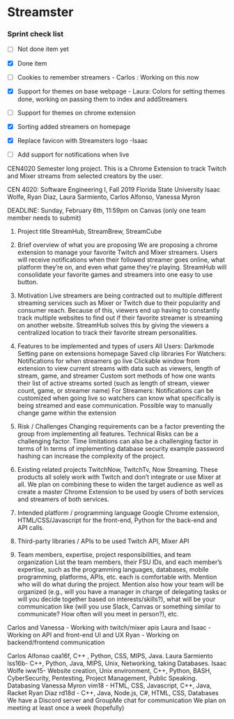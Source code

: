 # Streamster  
### Sprint check list    
- [ ] Not done item yet  
- [x] Done item    
- [ ] Cookies to remember streamers  - Carlos : Working on this now
- [x] Support for themes on base webpage - Laura: Colors for setting themes done, working on passing them to index and addStreamers
- [ ] Support for themes on chrome extension   
- [x] Sorting added streamers on homepage  
- [x] Replace favicon with Streamsters logo -Isaac  
- [ ] Add support for notifications when live  


CEN4020 Semester long project. This is a Chrome Extension to track Twitch and Mixer streams from selected creators by the user.

CEN 4020: Software Engineering I, Fall 2019
Florida State University
Isaac Wolfe, Ryan Diaz, Laura Sarmiento, Carlos Alfonso, Vanessa Myron

DEADLINE: Sunday, February 6th, 11:59pm on Canvas (only one team member needs to submit)
1.   Project title
StreamHub, StreamBrew, StreamCube
2.  Brief overview of what you are proposing
We are proposing a chrome extension to manage your favorite Twitch and Mixer streamers. Users will receive notifications when their followed streamer goes online, what platform they’re on, and even what game they're playing. StreamHub will consolidate your favorite games and streamers into one easy to use button.

3. Motivation
Live streamers are being contracted out to multiple different streaming services such as Mixer or Twitch due to their popularity and consumer reach.  Because of this, viewers end up having to constantly track multiple websites to find out if their favorite streamer is streaming on another website. StreamHub solves this by giving the viewers a centralized location to track their favorite stream personalities.
 
4. Features to be implemented and types of users
All Users: 
Darkmode 
Setting pane on extensions homepage
Saved clip libraries 
For Watchers:
Notifications for when streamers go live 
Clickable window from extension to view current streams with data such as viewers, length of stream, game, and streamer
Custom sort methods of how one wants their list of active streams sorted (such as length of stream, viewer count, game, or streamer name)
For Streamers:
Notifications can be customized when going live so watchers can know what specifically is being streamed and ease communication.
Possible way to manually change game within the extension 
 
5. Risk / Challenges
Changing requirements can be a factor preventing the group from implementing all features.
Technical Risks can be a challenging factor.
Time limitations can also be a challenging factor in terms of 
In terms of implementing database security example password hashing can increase the complexity of the project.

6. Existing related projects
TwitchNow, TwitchTv, Now Streaming. These products all solely work with Twitch and don’t integrate or use Mixer at all. We plan on combining these to widen the target audience as well as create a master Chrome Extension to be used by users of both services and streamers of both services.

7. Intended platform / programming language
Google Chrome extension, HTML/CSS/Javascript for the front-end, Python for the back-end and API calls.
 
8. Third-party libraries / APIs to be used
Twitch API, Mixer API
 
9. Team members, expertise, project responsibilities, and team organization
List the team members, their FSU IDs, and each member’s expertise, such as the programming languages, databases, mobile programming, platforms, APIs, etc. each is comfortable with. Mention who will do what during the project. Mention also how your team will be organized (e.g., will you have a manager in charge of delegating tasks or will you decide together based on interests/skills?), what will be your communication like (will you use Slack, Canvas or something similar to communicate? How often will you meet in person?), etc.

Carlos and Vanessa - Working with twitch/mixer apis
Laura and Isaac - Working on API and front-end UI and UX
Ryan - Working on backend/frontend communication


 Carlos Alfonso caa16f, C++ , Python, CSS, MIPS, Java.
Laura Sarmiento lss16b- C++, Python, Java, MIPS, Unix, Networking, taking Databases.
Isaac Wolfe iww15- Website creation, Unix environment, C++, Python, BASH, CyberSecurity, Pentesting, Project Management, Public Speaking. Databasing
Vanessa Myron vim18 - HTML, CSS, Javascript, C++, Java, Racket
Ryan Diaz rd18d - C++, Java, Node.js, C#, HTML, CSS, Databases
We have a Discord server and GroupMe chat for communication
We plan on meeting at least once a week (hopefully)
